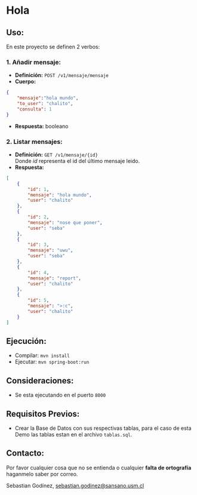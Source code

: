 # Hola

## Uso:
En este proyecto se definen 2 verbos:
### 1. Añadir mensaje:
- **Definición:** `POST /v1/mensaje/mensaje`
- **Cuerpo:**
```JSON
{
    "mensaje":"hola mundo",
    "to_user": "chalito",
    "consulta": 1
}
```
- **Respuesta:** booleano
### 2. Listar mensajes:
- **Definición:** `GET /v1/mensaje/{id}`\
Donde _id_ representa el id del último mensaje leido.
- **Respuesta:**
```JSON
[
    {
        "id": 1,
        "mensaje": "hola mundo",
        "user": "chalito"
    },
    {
        "id": 2,
        "mensaje": "nose que poner",
        "user": "seba"
    },
    {
        "id": 3,
        "mensaje": "uwu",
        "user": "seba"
    },
    {
        "id": 4,
        "mensaje": "report",
        "user": "chalito"
    },
    {
        "id": 5,
        "mensaje": ">:c",
        "user": "chalito"
    }
]
```

## Ejecución:
- Compilar: `mvn install`
- Ejecutar: `mvn spring-boot:run`

## Consideraciones:
- Se esta ejecutando en el puerto `8000`

## Requisitos Previos:
- Crear la Base de Datos con sus respectivas tablas, para el caso de esta Demo las tablas estan en el archivo `tablas.sql`.

## Contacto:
Por favor cualquier cosa que no se entienda o cualquier **falta de ortografía** haganmelo saber por correo.

Sebastian Godínez, sebastian.godinez@sansano.usm.cl